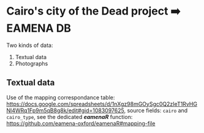 # Cairo's city of the Dead project ➡️ EAMENA DB

Two kinds of data:

1. Textual data
2. Photographs

## Textual data

Use of the mapping correspondance table: https://docs.google.com/spreadsheets/d/1nXgz98mGOySgc0Q2zIeT1RvHGNl4WRq1Fp9m5qB8g8k/edit#gid=1083097625, source fields: `cairo` and `cairo_type`, see the dedicated ***eamenaR*** function: https://github.com/eamena-oxford/eamenaR#mapping-file
